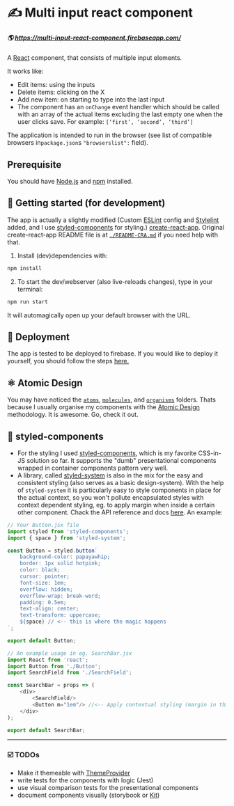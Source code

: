 # ✍️ Multi input react component

##### 🌎 https://multi-input-react-component.firebaseapp.com/

A [React](https://reactjs.org/) component, that consists of multiple input elements.

It works like:

-   Edit items: using the inputs
-   Delete items: clicking on the X
-   Add new item: on starting to type into the last input
-   The component has an `onChange` event handler which should be called with an array of
    the actual items excluding the last empty one when the user clicks save. For example:
    `[‘first’, ‘second’, ‘third’]`

The application is intended to run in the browser (see list of compatible browsers in`package.json`s `"browserslist":` field).

## Prerequisite

You should have [Node.js](https://nodejs.org/en/) and [npm](https://www.npmjs.com/) installed.

## 🏃 Getting started (for development)

The app is actually a slightly modified (Custom [ESLint](https://eslint.org/) config and [Stylelint](https://stylelint.io/) added, and I use [styled-components](https://github.com/styled-components/styled-components) for styling.) [create-react-app](https://github.com/facebook/create-react-app). Original create-react-app README file is at [`./README-CRA.md`](https://github.com/nygdjs/multi-input/blob/master/README-CRA.md) if you need help with that.

1.  Install (dev)dependencies with:

```bash
npm install
```

2.  To start the dev/webserver (also live-reloads changes), type in your terminal:

```bash
npm run start
```

It will automagically open up your default browser with the URL.

## 🚀 Deployment

The app is tested to be deployed to firebase. If you would like to deploy it yourself, you should follow the steps [here.](https://github.com/facebook/create-react-app/blob/master/packages/react-scripts/template/README.md#firebase)

## ⚛️ Atomic Design

You may have noticed the [`atoms`](https://github.com/nygdjs/multi-input/tree/master/src/components/atoms), [`molecules`](https://github.com/nygdjs/multi-input/tree/master/src/components/molecules), and [`organisms`](https://github.com/nygdjs/multi-input/tree/master/src/components/organisms) folders. Thats because I usually organise my components with the [Atomic Design](http://atomicdesign.bradfrost.com/) methodology. It is awesome. Go, check it out.

## 💅 styled-components

- For the styling I used [styled-components](https://github.com/styled-components/styled-components), which is my favorite CSS-in-JS solution so far. It supports the "dumb" presentational components wrapped in container components pattern very well.  
- A library, called [styled-system](https://github.com/jxnblk/styled-system) is also in the mix for the easy and consistent styling (also serves as a basic design-system). With the help of `styled-system` it is particularly easy to style components in place for the actual context, so you won't pollute encapsulated styles with context dependent styling, eg. to apply margin when inside a certain other component.
Chack the API reference and docs [here](https://github.com/jxnblk/styled-system).
An example:
```js
// Your Button.jsx file
import styled from 'styled-components';
import { space } from 'styled-system';

const Button = styled.button`
    background-color: papayawhip;
    border: 1px solid hotpink;
    color: black;
    cursor: pointer;
    font-size: 1em;
    overflow: hidden;
    overflow-wrap: break-word;
    padding: 0.5em;
    text-align: center;
    text-transform: uppercase;
    ${space} // <-- this is where the magic happens
`;

export default Button;

// An example usage in eg. SearchBar.jsx
import React from 'react';
import Button from './Button';
import SearchField from './SearchField';

const SearchBar = props => (
    <div>
        <SearchField/>
        <Button m="1em"/> //<-- Apply contextual styling (margin in this case) 
    </div>
);

export default SearchBar;

```

---

### ☑️ TODOs

- Make it themeable with [ThemeProvider](https://www.styled-components.com/docs/advanced#theming)
-   write tests for the components with logic (Jest)
-   use visual comparison tests for the presentational components
-   document components visually (storybook or [Kit](https://github.com/c8r/kit))
